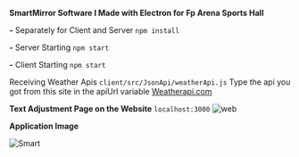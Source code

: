 **SmartMirror Software I Made with Electron for Fp Arena Sports Hall**

**-** Separately for Client and Server
``npm install``

**-** Server Starting
``npm start``

**-** Client Starting
``npm start``

Receiving Weather Apis
``client/src/JsonApi/weatherApi.js``
Type the api you got from this site in the apiUrl variable
<a href="https://www.weatherapi.com/">Weatherapi.com</a>

**Text Adjustment Page on the Website**
``localhost:3000``
![web](https://github.com/Aqueex/SmartMirror/assets/57568399/eab344d3-391b-421e-a1b5-ce5ff4df6be3)

**Application Image**

![Smart](https://github.com/Aqueex/SmartMirror/assets/57568399/52a08333-2d98-460e-b6ec-7e122084fa3b)

